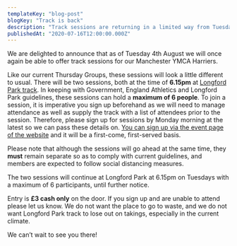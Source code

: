 ```yaml
---
templateKey: "blog-post"
blogKey: "Track is back"
description: "Track sessions are returning in a limited way from Tuesday 4th August"
publishedAt: "2020-07-16T12:00:00.000Z"
---
```

We are delighted to announce that as of Tuesday 4th August we will once again be able to offer track sessions for our 
Manchester YMCA Harriers.

Like our current Thursday Groups, these sessions will look a little different to usual. There will be two sessions, both 
at the time of **6.15pm** at [Longford Park track](/venues/longford-park-stadium). In keeping with Government, England 
Athletics and Longford Park guidelines, these sessions can hold a **maximum of 6 people**. To join a session, it is 
imperative you sign up beforehand as we will need to manage attendance as well as supply the track with a list of 
attendees prior to the session. Therefore, please sign up for sessions by Monday morning at the latest so we can pass 
these details on. [You can sign up via the event page of the website](/events) and it will be a first-come, first-served
basis.

Please note that although the sessions will go ahead at the same time, they **must** remain separate so as to comply 
with current guidelines, and members are expected to follow social distancing measures.

The two sessions will continue at Longford Park at 6.15pm on Tuesdays with a maximum of 6 participants, until further 
notice.

Entry is **£3 cash only** on the door. If you sign up and are unable to attend please let us know. We do not want the 
place to go to waste, and we do not want Longford Park track to lose out on takings, especially in the current climate.

We can’t wait to see you there!
